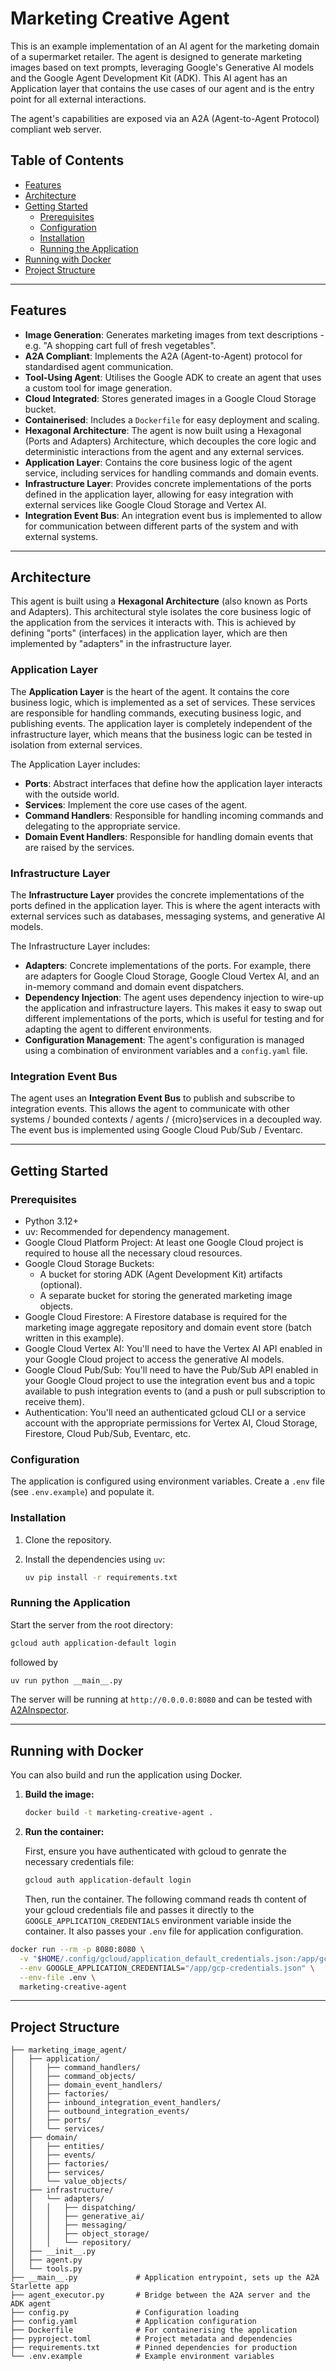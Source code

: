 # Marketing Creative Agent

This is an example implementation of an AI agent for the marketing domain of a supermarket retailer.  The agent is designed to generate marketing images based on text prompts, leveraging Google's Generative AI models and the Google Agent Development Kit (ADK).  This AI agent has an Application layer that contains the use cases of our agent and is the entry point for all external interactions.

The agent's capabilities are exposed via an A2A (Agent-to-Agent Protocol) compliant web server.

## Table of Contents

  - [Features](https://www.google.com/search?q=%23features)
  - [Architecture](https://www.google.com/search?q=%23architecture)
  - [Getting Started](https://www.google.com/search?q=%23getting-started)
      - [Prerequisites](https://www.google.com/search?q=%23prerequisites)
      - [Configuration](https://www.google.com/search?q=%23configuration)
      - [Installation](https://www.google.com/search?q=%23installation)
      - [Running the Application](https://www.google.com/search?q=%23running-the-application)
  - [Running with Docker](https://www.google.com/search?q=%23running-with-docker)
  - [Project Structure](https://www.google.com/search?q=%23project-structure)

-----

## Features

  - **Image Generation**: Generates marketing images from text descriptions - e.g. "A shopping cart full of fresh vegetables".
  - **A2A Compliant**: Implements the A2A (Agent-to-Agent) protocol for standardised agent communication.
  - **Tool-Using Agent**: Utilises the Google ADK to create an agent that uses a custom tool for image generation.
  - **Cloud Integrated**: Stores generated images in a Google Cloud Storage bucket.
  - **Containerised**: Includes a `Dockerfile` for easy deployment and scaling.
  - **Hexagonal Architecture**: The agent is now built using a Hexagonal (Ports and Adapters) Architecture, which decouples the core logic and deterministic interactions from the agent and any external services.
  - **Application Layer**: Contains the core business logic of the agent service, including services for handling commands and domain events.
  - **Infrastructure Layer**: Provides concrete implementations of the ports defined in the application layer, allowing for easy integration with external services like Google Cloud Storage and Vertex AI.
  - **Integration Event Bus**: An integration event bus is implemented to allow for communication between different parts of the system and with external systems.

-----

## Architecture

This agent is built using a **Hexagonal Architecture** (also known as Ports and Adapters).  This architectural style isolates the core business logic of the application from the services it interacts with.  This is achieved by defining "ports" (interfaces) in the application layer, which are then implemented by "adapters" in the infrastructure layer.

### Application Layer

The **Application Layer** is the heart of the agent.  It contains the core business logic, which is implemented as a set of services.  These services are responsible for handling commands, executing business logic, and publishing events.  The application layer is completely independent of the infrastructure layer, which means that the business logic can be tested in isolation from external services.

The Application Layer includes:

  - **Ports**: Abstract interfaces that define how the application layer interacts with the outside world.
  - **Services**: Implement the core use cases of the agent.
  - **Command Handlers**: Responsible for handling incoming commands and delegating to the appropriate service.
  - **Domain Event Handlers**: Responsible for handling domain events that are raised by the services.

### Infrastructure Layer

The **Infrastructure Layer** provides the concrete implementations of the ports defined in the application layer.  This is where the agent interacts with external services such as databases, messaging systems, and generative AI models.

The Infrastructure Layer includes:

  - **Adapters**: Concrete implementations of the ports.  For example, there are adapters for Google Cloud Storage, Google Cloud Vertex AI, and an in-memory command and domain event dispatchers.
  - **Dependency Injection**: The agent uses dependency injection to wire-up the application and infrastructure layers.  This makes it easy to swap out different implementations of the ports, which is useful for testing and for adapting the agent to different environments.
  - **Configuration Management**: The agent's configuration is managed using a combination of environment variables and a `config.yaml` file.

### Integration Event Bus

The agent uses an **Integration Event Bus** to publish and subscribe to integration events.  This allows the agent to communicate with other systems / bounded contexts / agents / {micro}services in a decoupled way.  The event bus is implemented using Google Cloud Pub/Sub / Eventarc.

-----

## Getting Started

### Prerequisites

  - Python 3.12+
  - uv: Recommended for dependency management.
  - Google Cloud Platform Project: At least one Google Cloud project is required to house all the necessary cloud resources.
  - Google Cloud Storage Buckets:
      - A bucket for storing ADK (Agent Development Kit) artifacts (optional).
      - A separate bucket for storing the generated marketing image objects.
  - Google Cloud Firestore: A Firestore database is required for the marketing image aggregate repository and domain event store (batch written in this example).
  - Google Cloud Vertex AI: You'll need to have the Vertex AI API enabled in your Google Cloud project to access the generative AI models.
  - Google Cloud Pub/Sub: You'll need to have the Pub/Sub API enabled in your Google Cloud project to use the integration event bus and a topic available to push integration events to (and a push or pull subscription to receive them).
  - Authentication: You'll need an authenticated gcloud CLI or a service account with the appropriate permissions for Vertex AI, Cloud Storage, Firestore, Cloud Pub/Sub, Eventarc, etc.

### Configuration

The application is configured using environment variables.  Create a `.env` file (see `.env.example`) and populate it.

### Installation

1.  Clone the repository.

2.  Install the dependencies using `uv`:

    ```bash
    uv pip install -r requirements.txt
    ```

### Running the Application

Start the server from the root directory:

```bash
gcloud auth application-default login
```

followed by

```bash
uv run python __main__.py
```

The server will be running at `http://0.0.0.0:8080` and can be tested with [A2AInspector](https://github.com/a2aproject/a2a-inspector).

-----

## Running with Docker

You can also build and run the application using Docker.

1.  **Build the image:**

    ```bash
    docker build -t marketing-creative-agent .
    ```

2.  **Run the container:**

    First, ensure you have authenticated with gcloud to genrate the necessary credentials file:

    ```bash
    gcloud auth application-default login
    ```

    Then, run the container. The following command reads th content of your gcloud credentials file and passes it directly to the `GOOGLE_APPLICATION_CREDENTIALS` environment variable inside the container. It also passes your `.env` file for application configuration.

<!-- end list -->

```bash
docker run --rm -p 8080:8080 \
  -v "$HOME/.config/gcloud/application_default_credentials.json:/app/gcp-credentials.json:ro" \
  --env GOOGLE_APPLICATION_CREDENTIALS="/app/gcp-credentials.json" \
  --env-file .env \
  marketing-creative-agent
```

-----

## Project Structure

```
├── marketing_image_agent/
│   ├── application/
│   │   ├── command_handlers/
│   │   ├── command_objects/
│   │   ├── domain_event_handlers/
│   │   ├── factories/
│   │   ├── inbound_integration_event_handlers/
│   │   ├── outbound_integration_events/
│   │   ├── ports/
│   │   └── services/
│   ├── domain/
│   │   ├── entities/
│   │   ├── events/
│   │   ├── factories/
│   │   ├── services/
│   │   └── value_objects/
│   ├── infrastructure/
│   │   └── adapters/
│   │   │   ├── dispatching/
│   │   │   ├── generative_ai/
│   │   │   ├── messaging/
│   │   │   ├── object_storage/
│   │   │   └── repository/
│   ├── __init__.py
│   ├── agent.py
│   └── tools.py
├── __main__.py             # Application entrypoint, sets up the A2A Starlette app
├── agent_executor.py       # Bridge between the A2A server and the ADK agent
├── config.py               # Configuration loading
├── config.yaml             # Application configuration
├── Dockerfile              # For containerising the application
├── pyproject.toml          # Project metadata and dependencies
├── requirements.txt        # Pinned dependencies for production
└── .env.example            # Example environment variables
```